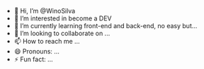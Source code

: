 - 👋 Hi, I’m @WinoSilva
- 👀 I’m interested in become a DEV
- 🌱 I’m currently learning front-end and back-end, no easy but...
- 💞️ I’m looking to collaborate on ...
- 📫 How to reach me ...
- 😄 Pronouns: ...
- ⚡ Fun fact: ...

<!---
WinoSilva/WinoSilva is a ✨ special ✨ repository because its `README.md` (this file) appears on your GitHub profile.
You can click the Preview link to take a look at your changes.
--->
